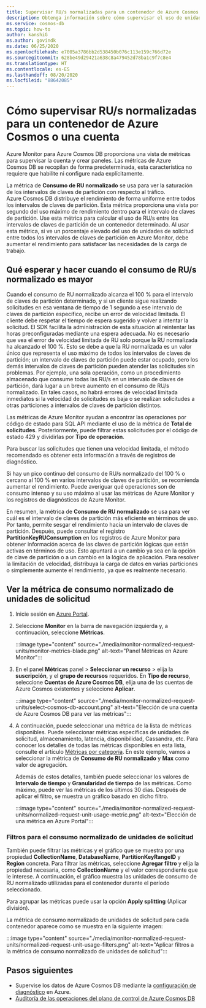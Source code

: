```yaml
---
title: Supervisar RU/s normalizadas para un contenedor de Azure Cosmos o una cuenta
description: Obtenga información sobre cómo supervisar el uso de unidades de solicitud normalizadas de una operación en Azure Cosmos DB. Los propietarios de una cuenta de Azure Cosmos DB pueden conocer qué operaciones consumen más unidades de solicitud.
ms.service: cosmos-db
ms.topic: how-to
author: kanshiG
ms.author: govindk
ms.date: 06/25/2020
ms.openlocfilehash: e7005a3786bb2d538450b076c113e159c766d72e
ms.sourcegitcommit: 628be49d29421a638c8a479452d78ba1c9f7c8e4
ms.translationtype: HT
ms.contentlocale: es-ES
ms.lasthandoff: 08/20/2020
ms.locfileid: "88642085"
---
```

# <a name="how-to-monitor-normalized-rus-for-an-azure-cosmos-container-or-an-account"></a>Cómo supervisar RU/s normalizadas para un contenedor de Azure Cosmos o una cuenta

Azure Monitor para Azure Cosmos DB proporciona una vista de métricas para supervisar la cuenta y crear paneles. Las métricas de Azure Cosmos DB se recopilan de forma predeterminada, esta característica no requiere que habilite ni configure nada explícitamente.

La métrica de **Consumo de RU normalizado** se usa para ver la saturación de los intervalos de claves de partición con respecto al tráfico. Azure Cosmos DB distribuye el rendimiento de forma uniforme entre todos los intervalos de claves de partición. Esta métrica proporciona una vista por segundo del uso máximo de rendimiento dentro para el intervalo de claves de partición. Use esta métrica para calcular el uso de RU/s entre los intervalos de claves de partición de un contenedor determinado. Al usar esta métrica, si ve un porcentaje elevado del uso de unidades de solicitud entre todos los intervalos de claves de partición en Azure Monitor, debe aumentar el rendimiento para satisfacer las necesidades de la carga de trabajo. 

## <a name="what-to-expect-and-do-when-normalized-rus-is-higher"></a>Qué esperar y hacer cuando el consumo de RU/s normalizado es mayor

Cuando el consumo de RU normalizado alcanza el 100 % para el intervalo de claves de partición determinado, y si un cliente sigue realizando solicitudes en esa ventana de tiempo de 1 segundo a ese intervalo de claves de partición específico, recibe un error de velocidad limitada. El cliente debe respetar el tiempo de espera sugerido y volver a intentar la solicitud. El SDK facilita la administración de esta situación al reintentar las horas preconfiguradas mediante una espera adecuada.  No es necesario que vea el error de velocidad limitada de RU solo porque la RU normalizada ha alcanzado el 100 %. Esto se debe a que la RU normalizada es un valor único que representa el uso máximo de todos los intervalos de claves de partición; un intervalo de claves de partición puede estar ocupado, pero los demás intervalos de claves de partición pueden atender las solicitudes sin problemas. Por ejemplo, una sola operación, como un procedimiento almacenado que consume todas las RU/s en un intervalo de claves de partición, dará lugar a un breve aumento en el consumo de RU/s normalizado. En tales casos, no habrá errores de velocidad limitada inmediatos si la velocidad de solicitudes es baja o se realizan solicitudes a otras particiones a intervalos de claves de partición distintos. 

Las métricas de Azure Monitor ayudan a encontrar las operaciones por código de estado para SQL API mediante el uso de la métrica de **Total de solicitudes**. Posteriormente, puede filtrar estas solicitudes por el código de estado 429 y dividirlas por **Tipo de operación**.  

Para buscar las solicitudes que tienen una velocidad limitada, el método recomendado es obtener esta información a través de registros de diagnóstico.

Si hay un pico continuo del consumo de RU/s normalizado del 100 % o cercano al 100 % en varios intervalos de claves de partición, se recomienda aumentar el rendimiento. Puede averiguar qué operaciones son de consumo intenso y su uso máximo al usar las métricas de Azure Monitor y los registros de diagnósticos de Azure Monitor.

En resumen, la métrica de **Consumo de RU normalizado** se usa para ver cuál es el intervalo de claves de partición más eficiente en términos de uso. Por tanto, permite sesgar el rendimiento hacia un intervalo de claves de partición. Después, puede consultar el registro **PartitionKeyRUConsumption** en los registros de Azure Monitor para obtener información acerca de las claves de partición lógicas que están activas en términos de uso. Esto apuntará a un cambio ya sea en la opción de clave de partición o a un cambio en la lógica de aplicación. Para resolver la limitación de velocidad, distribuya la carga de datos en varias particiones o simplemente aumente el rendimiento, ya que es realmente necesario. 



## <a name="view-the-normalized-request-unit-consumption-metric"></a>Ver la métrica de consumo normalizado de unidades de solicitud

1. Inicie sesión en [Azure Portal](https://portal.azure.com/).

2. Seleccione **Monitor** en la barra de navegación izquierda y, a continuación, seleccione **Métricas**.

   :::image type="content" source="./media/monitor-normalized-request-units/monitor-metrics-blade.png" alt-text="Panel Métricas en Azure Monitor":::

3. En el panel **Métricas** panel > **Seleccionar un recurso** > elija la **suscripción**, y el **grupo de recursos** requeridos. En **Tipo de recurso**, seleccione **Cuentas de Azure Cosmos DB**, elija una de las cuentas de Azure Cosmos existentes y seleccione **Aplicar**.

   :::image type="content" source="./media/monitor-normalized-request-units/select-cosmos-db-account.png" alt-text="Elección de una cuenta de Azure Cosmos DB para ver las métricas":::

4. A continuación, puede seleccionar una métrica de la lista de métricas disponibles. Puede seleccionar métricas específicas de unidades de solicitud, almacenamiento, latencia, disponibilidad, Cassandra, etc. Para conocer los detalles de todas las métricas disponibles en esta lista, consulte el artículo [Métricas por categoría](monitor-cosmos-db-reference.md). En este ejemplo, vamos a seleccionar la métrica de **Consumo de RU normalizado** y **Max** como valor de agregación.

   Además de estos detalles, también puede seleccionar los valores de **Intervalo de tiempo** y **Granularidad de tiempo** de las métricas. Como máximo, puede ver las métricas de los últimos 30 días.  Después de aplicar el filtro, se muestra un gráfico basado en dicho filtro.

   :::image type="content" source="./media/monitor-normalized-request-units/normalized-request-unit-usage-metric.png" alt-text="Elección de una métrica en Azure Portal":::

### <a name="filters-for-normalized-request-unit-consumption"></a>Filtros para el consumo normalizado de unidades de solicitud

También puede filtrar las métricas y el gráfico que se muestra por una propiedad **CollectionName**, **DatabaseName**, **PartitionKeyRangeID** y **Region** concreta. Para filtrar las métricas, seleccione **Agregar filtro** y elija la propiedad necesaria, como **CollectionName** y el valor correspondiente que le interese. A continuación, el gráfico muestra las unidades de consumo de RU normalizado utilizadas para el contenedor durante el período seleccionado.  

Para agrupar las métricas puede usar la opción **Apply splitting** (Aplicar división).  

La métrica de consumo normalizado de unidades de solicitud para cada contenedor aparece como se muestra en la siguiente imagen:

:::image type="content" source="./media/monitor-normalized-request-units/normalized-request-unit-usage-filters.png" alt-text="Aplicar filtros a la métrica de consumo normalizado de unidades de solicitud":::

## <a name="next-steps"></a>Pasos siguientes

* Supervise los datos de Azure Cosmos DB mediante la [configuración de diagnóstico](cosmosdb-monitor-resource-logs.md) en Azure.
* [Auditoría de las operaciones del plano de control de Azure Cosmos DB](audit-control-plane-logs.md)
